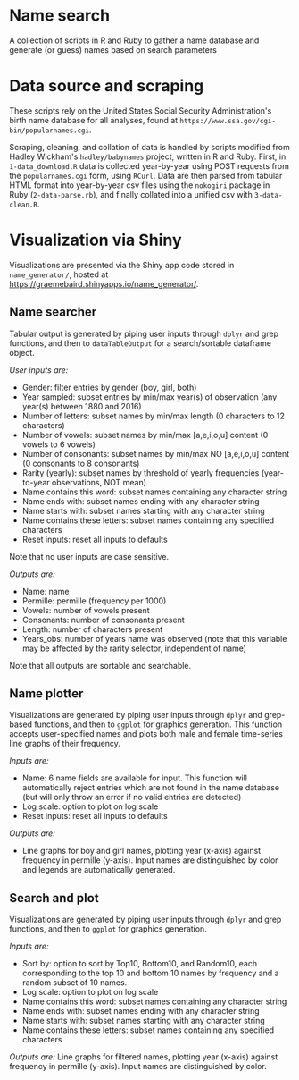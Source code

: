 # Name search
A collection of scripts in R and Ruby to gather a name database and generate (or guess) names based on search parameters

# Data source and scraping
These scripts rely on the United States Social Security Administration's birth name database for all analyses, found at `https://www.ssa.gov/cgi-bin/popularnames.cgi`.

Scraping, cleaning, and collation of data is handled by scripts modified from Hadley Wickham's `hadley/babynames` project, written in R and Ruby. First, in `1-data_download.R` data is collected year-by-year using POST requests from the `popularnames.cgi` form, using `RCurl`. Data are then parsed from tabular HTML format into year-by-year csv files using the `nokogiri` package in Ruby (`2-data-parse.rb`), and finally collated into a unified csv with `3-data-clean.R`. 

# Visualization via Shiny

Visualizations are presented via the Shiny app code stored in `name_generator/`, hosted at https://graemebaird.shinyapps.io/name_generator/.

## Name searcher
Tabular output is generated by piping user inputs through `dplyr` and grep functions, and then to `dataTableOutput` for a search/sortable dataframe object. 

*User inputs are:*

- Gender: filter entries by gender (boy, girl, both)
- Year sampled: subset entries by min/max year(s) of observation (any year(s) between 1880 and 2016)
- Number of letters: subset names by min/max length (0 characters to 12 characters)
- Number of vowels: subset names by min/max [a,e,i,o,u] content (0 vowels to 6 vowels)
- Number of consonants: subset names by min/max NO [a,e,i,o,u] content (0 consonants to 8 consonants)
- Rarity (yearly): subset names by threshold of yearly frequencies (year-to-year observations, NOT mean)
- Name contains this word: subset names containing any character string
- Name ends with: subset names ending with any character string
- Name starts with: subset names starting with any character string
- Name contains these letters: subset names containing any specified characters
- Reset inputs: reset all inputs to defaults

Note that no user inputs are case sensitive. 

*Outputs are:*

- Name: name
- Permille: permille (frequency per 1000)
- Vowels: number of vowels present
- Consonants: number of consonants present
- Length: number of characters present
- Years_obs: number of years name was observed (note that this variable may be affected by the rarity selector, independent of name)

Note that all outputs are sortable and searchable.

## Name plotter
Visualizations are generated by piping user inputs through `dplyr` and grep-based functions, and then to `ggplot` for graphics generation. This function accepts user-specified names and plots both male and female time-series line graphs of their frequency.

*Inputs are:*

- Name: 6 name fields are available for input. This function will automatically reject entries which are not found in the name database (but will only throw an error if no valid entries are detected)
- Log scale: option to plot on log scale
- Reset inputs: reset all inputs to defaults

*Outputs are:*

- Line graphs for boy and girl names, plotting year (x-axis) against frequency in permille (y-axis). Input names are distinguished by color and legends are automatically generated.

## Search and plot
Visualizations are generated by piping user inputs through `dplyr` and grep functions, and then to `ggplot` for graphics generation. 

*Inputs are:*

- Sort by: option to sort by Top10, Bottom10, and Random10, each corresponding to the top 10 and bottom 10 names by frequency and a random subset of 10 names.
- Log scale: option to plot on log scale
- Name contains this word: subset names containing any character string
- Name ends with: subset names ending with any character string
- Name starts with: subset names starting with any character string
- Name contains these letters: subset names containing any specified characters

*Outputs are:*
Line graphs for filtered names, plotting year (x-axis) against frequency in permille (y-axis). Input names are distinguished by color.
